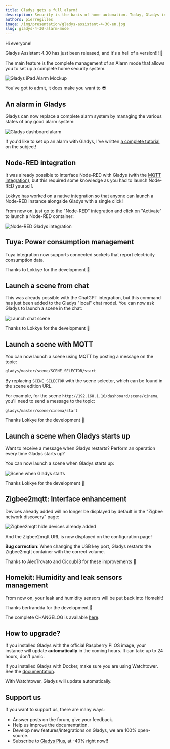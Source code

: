 ```yaml
---
title: Gladys gets a full alarm!
description: Security is the basis of home automation. Today, Gladys includes a complete alarm to help you manage your home's security.
authors: pierregilles
image: /img/presentation/gladys-assistant-4-30-en.jpg
slug: gladys-4-30-alarm-mode
---
```


Hi everyone!

Gladys Assistant 4.30 has just been released, and it's a hell of a version!!! 🥳

The main feature is the complete management of an Alarm mode that allows you to set up a complete home security system.

![Gladys iPad Alarm Mockup](../static/img/articles/en/gladys-4-30/alarm_ipad_mockup_en.png)

You've got to admit, it does make you want to 😎

## An alarm in Gladys

Gladys can now replace a complete alarm system by managing the various states of any good alarm system:

<!--truncate-->

![Gladys dashboard alarm](../static/img/articles/en/gladys-4-30/alarm-dashboard.jpg)

If you'd like to set up an alarm with Gladys, I've written [a complete tutorial](/docs/dashboard/alarm/) on the subject!

## Node-RED integration

It was already possible to interface Node-RED with Gladys (with the [MQTT integration](/docs/integrations/mqtt)), but this required some knowledge as you had to launch Node-RED yourself.

Lokkye has worked on a native integration so that anyone can launch a Node-RED instance alongside Gladys with a single click!

From now on, just go to the "Node-RED" integration and click on "Activate" to launch a Node-RED container:

![Node-RED Gladys integration](../static/img/articles/en/gladys-4-30/node-red-integration.png)

## Tuya: Power consumption management

Tuya integration now supports connected sockets that report electricity consumption data.

Thanks to Lokkye for the development 🙏

## Launch a scene from chat

This was already possible with the ChatGPT integration, but this command has just been added to the Gladys "local" chat model. You can now ask Gladys to launch a scene in the chat:

![Launch chat scene](../static/img/articles/en/gladys-4-30/cinema-scene.png)

Thanks to Lokkye for the development 🙏

## Launch a scene with MQTT

You can now launch a scene using MQTT by posting a message on the topic:

```
gladys/master/scene/SCENE_SELECTOR/start
```

By replacing `SCENE_SELECTOR` with the scene selector, which can be found in the scene edition URL.

For example, for the scene `http://192.168.1.10/dashboard/scene/cinema`, you'll need to send a message to the topic:

```
gladys/master/scene/cinema/start
```

Thanks Lokkye for the development 🙏

## Launch a scene when Gladys starts up

Want to receive a message when Gladys restarts? Perform an operation every time Gladys starts up?

You can now launch a scene when Gladys starts up:

![Scene when Gladys starts](../static/img/articles/en/gladys-4-30/gladys-start-trigger.png)

Thanks Lokkye for the development 🙏

## Zigbee2mqtt: Interface enhancement

Devices already added will no longer be displayed by default in the "Zigbee network discovery" page:

![Zigbee2mqtt hide devices already added](../static/img/articles/en/gladys-4-30/zigbee2mqtt-hide-already-added-devices.png)

And the Zigbee2mqtt URL is now displayed on the configuration page!

**Bug correction**: When changing the USB key port, Gladys restarts the Zigbee2mqtt container with the correct volume.

Thanks to AlexTrovato and Cicoub13 for these improvements 🙏

## Homekit: Humidity and leak sensors management

From now on, your leak and humidity sensors will be put back into Homekit!

Thanks bertrandda for the development 🙏

The complete CHANGELOG is available [here](https://github.com/GladysAssistant/Gladys/releases/tag/v4.30.0).

## How to upgrade?

If you installed Gladys with the official Raspberry Pi OS image, your instance will update **automatically** in the coming hours. It can take up to 24 hours, don't panic.

If you installed Gladys with Docker, make sure you are using Watchtower. See the [documentation](/docs/installation/docker#auto-upgrade-gladys-with-watchtower).

With Watchtower, Gladys will update automatically.

## Support us

If you want to support us, there are many ways:

- Answer posts on the forum, give your feedback.
- Help us improve the documentation.
- Develop new features/integrations on Gladys, we are 100% open-source.
- Subscribe to [Gladys Plus](/plus), at -40% right now!!
